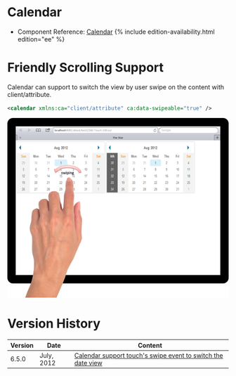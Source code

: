

# Calendar

- Component Reference:
  [Calendar]({{site.baseurl}}/zk_component_ref/calendar)
{% include edition-availability.html edition="ee" %}

# Friendly Scrolling Support

Calendar can support to switch the view by user swipe on the content
with client/attribute.

```xml
<calendar xmlns:ca="client/attribute" ca:data-swipeable="true" />
```

![](/zk_component_ref/images/Calendar_Tablet_Example.png)

# Version History

| Version | Date       | Content                                                                                                 |
|---------|------------|---------------------------------------------------------------------------------------------------------|
| 6.5.0   | July, 2012 | [Calendar support touch's swipe event to switch the date view](http://tracker.zkoss.org/browse/ZK-1246) |



